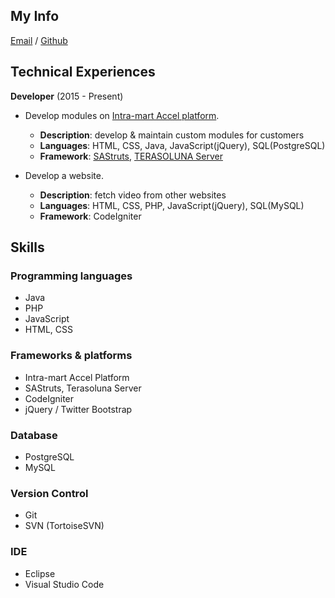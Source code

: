 ## My Info

[Email](mailto:mrphihung92@gmail.com) / [Github](https://github.com/hungtp)

## Technical Experiences

**Developer** (2015 - Present)

- Develop modules on [Intra-mart Accel platform](https://www.intra-mart.com/).
  - **Description**: develop & maintain custom modules for customers
  - **Languages**: HTML, CSS, Java, JavaScript(jQuery), SQL(PostgreSQL)
  - **Framework**: [SAStruts](http://sastruts.seasar.org), [TERASOLUNA Server](https://terasolunaorg.github.io/)

- Develop a website.
  - **Description**: fetch video from other websites
  - **Languages**: HTML, CSS, PHP, JavaScript(jQuery), SQL(MySQL)
  - **Framework**: CodeIgniter

## Skills

 ### Programming languages
  - Java
  - PHP
  - JavaScript
  - HTML, CSS

 ### Frameworks & platforms
  - Intra-mart Accel Platform
  - SAStruts, Terasoluna Server
  - CodeIgniter
  - jQuery / Twitter Bootstrap

 ### Database
  - PostgreSQL
  - MySQL

 ### Version Control
  - Git
  - SVN (TortoiseSVN)

 ### IDE
  - Eclipse
  - Visual Studio Code
